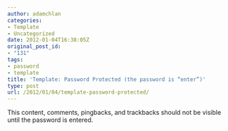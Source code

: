 ```yaml
---
author: adamchlan
categories:
- Template
- Uncategorized
date: 2012-01-04T16:38:05Z
original_post_id:
- "131"
tags:
- password
- template
title: 'Template: Password Protected (the password is “enter”)'
type: post
url: /2012/01/04/template-password-protected/
---
```


This content, comments, pingbacks, and trackbacks should not be visible until the password is entered.